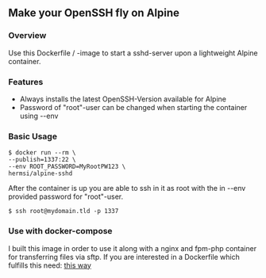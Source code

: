 ## Make your OpenSSH fly on Alpine

### Overview
Use this Dockerfile / -image to start a sshd-server upon a lightweight Alpine container.

### Features
* Always installs the latest OpenSSH-Version available for Alpine
* Password of "root"-user can be changed when starting the container using --env

### Basic Usage
```
$ docker run --rm \
--publish=1337:22 \
--env ROOT_PASSWORD=MyRootPW123 \
hermsi/alpine-sshd
```

After the container is up you are able to ssh in it as root with the in --env provided password for "root"-user.
```
$ ssh root@mydomain.tld -p 1337
```

### Use with docker-compose
I built this image in order to use it along with a nginx and fpm-php container for transferring files via sftp.
If you are interested in a Dockerfile which fulfills this need: [this way](https://github.com/Hermsi1337/docker-compose/blob/master/full_php_dev_stack/docker-compose.yml)